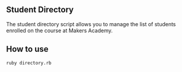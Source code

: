 Student Directory
-----------------

The student directory script allows you to manage the list of students
enrolled on the course at Makers Academy.

How to use
----------

```shell
ruby directory.rb
```

